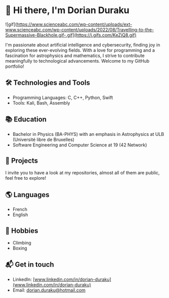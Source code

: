 # 👋  Hi there, I'm Dorian Duraku

![gif](https://www.scienceabc.com/wp-content/uploads/ext-www.scienceabc.com/wp-content/uploads/2022/08/Travelling-to-the-Supermassive-Blackhole.gif-.gif](https://j.gifs.com/KeZjQ8.gif)

I'm passionate about artificial intelligence and cybersecurity, finding joy in exploring these ever-evolving fields. With a love for programming and a fascination for astrophysics and mathematics, I strive to contribute meaningfully to technological advancements. Welcome to my GitHub portfolio!

## 🛠️ Technologies and Tools

- Programming Languages: C, C++, Python, Swift
- Tools: Kali, Bash, Assembly

## 📚 Education

- Bachelor in Physics (BA-PHYS) with an emphasis in Astrophysics at ULB (Université libre de Bruxelles)
- Software Engineering and Computer Science at 19 (42 Network)

## 📂 Projects

I invite you to have a look at my repositories, almost all of them are public, feel free to explore!

## 🌎 Languages

- French
- English

## 🎯 Hobbies

- Climbing
- Boxing

## 📬 Get in touch

- LinkedIn: [www.linkedin.com/in/dorian-duraku](www.linkedin.com/in/dorian-duraku)
- Email: dorian.duraku@hotmail.com
